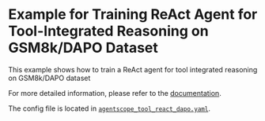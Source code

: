 # Example for Training ReAct Agent for Tool-Integrated Reasoning on GSM8k/DAPO Dataset

This example shows how to train a ReAct agent for tool integrated reasoning on GSM8k/DAPO dataset

For more detailed information, please refer to the [documentation](../../docs/sphinx_doc/source/tutorial/example_react.md).

The config file is located in [`agentscope_tool_react_dapo.yaml`](agentscope_tool_react_dapo.yaml).
